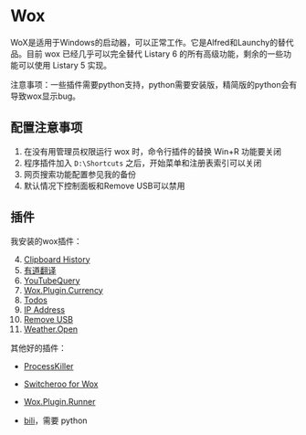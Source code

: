 # Wox

WoX是适用于Windows的启动器，可以正常工作。它是Alfred和Launchy的替代品。目前 wox 已经几乎可以完全替代 Listary 6 的所有高级功能，剩余的一些功能可以使用 Listary 5 实现。

注意事项：一些插件需要python支持，python需要安装版，精简版的python会有导致wox显示bug。



## 配置注意事项

1. 在没有用管理员权限运行 wox 时，命令行插件的替换 Win+R 功能要关闭
2. 程序插件加入 `D:\Shortcuts` 之后，开始菜单和注册表索引可以关闭
3. 网页搜索功能配置参见我的备份
4. 默认情况下控制面板和Remove USB可以禁用





## 插件

我安装的wox插件：

4. [Clipboard History](http://www.wox.one/plugin/4/)
6. [有道翻译](http://www.wox.one/plugin/78/)
7. [YouTubeQuery](http://www.wox.one/plugin/245)
9. [Wox.Plugin.Currency](http://www.wox.one/plugin/68/)
10. [Todos](http://www.wox.one/plugin/77/)
9. [IP Address](http://www.wox.one/plugin/43/)
10. [Remove USB](http://www.wox.one/plugin/34/)
8. [Weather.Open](http://www.wox.one/plugin/118)



其他好的插件：

- [ProcessKiller](http://www.wox.one/plugin/21)

- [Switcheroo for Wox](http://www.wox.one/plugin/52/)

- [Wox.Plugin.Runner](http://www.wox.one/plugin/36/)

- [bili](http://www.wox.one/plugin/207)，需要 python

  